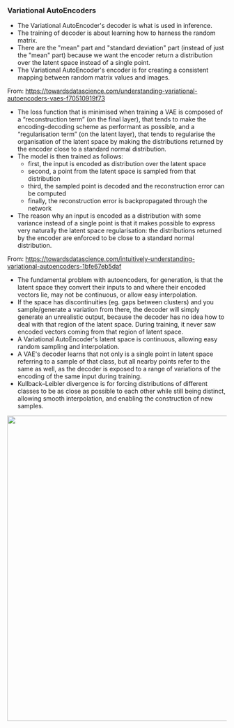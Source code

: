 ### Variational AutoEncoders

- The Variational AutoEncoder's decoder is what is used in inference.
- The training of decoder is about learning how to harness the random matrix.
- There are the "mean" part and "standard deviation" part (instead of just the "mean" part) because we want the encoder return a distribution over the latent space instead of a single point. 
- The Variational AutoEncoder's encoder is for creating a consistent mapping between random matrix values and images.

From: https://towardsdatascience.com/understanding-variational-autoencoders-vaes-f70510919f73

- The loss function that is minimised when training a VAE is composed of a “reconstruction term” (on the final layer), that tends to make the encoding-decoding scheme as performant as possible, and a “regularisation term” (on the latent layer), that tends to regularise the organisation of the latent space by making the distributions returned by the encoder close to a standard normal distribution. 
- The model is then trained as follows:
  - first, the input is encoded as distribution over the latent space
  - second, a point from the latent space is sampled from that distribution
  - third, the sampled point is decoded and the reconstruction error can be computed
  - finally, the reconstruction error is backpropagated through the network
- The reason why an input is encoded as a distribution with some variance instead of a single point is that it makes possible to express very naturally the latent space regularisation: the distributions returned by the encoder are enforced to be close to a standard normal distribution.


From: https://towardsdatascience.com/intuitively-understanding-variational-autoencoders-1bfe67eb5daf

- The fundamental problem with autoencoders, for generation, is that the latent space they convert their inputs to and where their encoded vectors lie, may not be continuous, or allow easy interpolation.
- If the space has discontinuities (eg. gaps between clusters) and you sample/generate a variation from there, the decoder will simply generate an unrealistic output, because the decoder has no idea how to deal with that region of the latent space. During training, it never saw encoded vectors coming from that region of latent space.
- A Variational AutoEncoder's latent space is continuous, allowing easy random sampling and interpolation.
- A VAE's decoder learns that not only is a single point in latent space referring to a sample of that class, but all nearby points refer to the same as well, as the decoder is exposed to a range of variations of the encoding of the same input during training.
- Kullback–Leibler divergence is for forcing distributions of different classes to be as close as possible to each other while still being distinct, allowing smooth interpolation, and enabling the construction of new samples.

<img src="https://miro.medium.com/max/1400/1*3stEqn8fWIYeeBShlkWAYA.webp" width="700"/>
